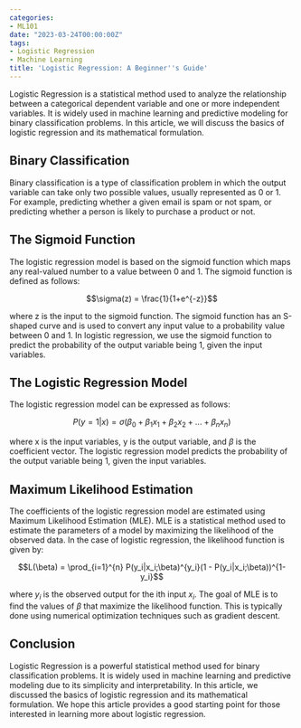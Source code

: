```yaml
---
categories:
- ML101
date: "2023-03-24T00:00:00Z"
tags:
- Logistic Regression
- Machine Learning
title: 'Logistic Regression: A Beginner''s Guide'
---
```


Logistic Regression is a statistical method used to analyze the relationship between a categorical dependent variable and one or more independent variables. It is widely used in machine learning and predictive modeling for binary classification problems. In this article, we will discuss the basics of logistic regression and its mathematical formulation.

## Binary Classification

Binary classification is a type of classification problem in which the output variable can take only two possible values, usually represented as 0 or 1. For example, predicting whether a given email is spam or not spam, or predicting whether a person is likely to purchase a product or not.

## The Sigmoid Function

The logistic regression model is based on the sigmoid function which maps any real-valued number to a value between 0 and 1. The sigmoid function is defined as follows:

$$\sigma(z) = \frac{1}{1+e^{-z}}$$

where z is the input to the sigmoid function. The sigmoid function has an S-shaped curve and is used to convert any input value to a probability value between 0 and 1. In logistic regression, we use the sigmoid function to predict the probability of the output variable being 1, given the input variables.

## The Logistic Regression Model

The logistic regression model can be expressed as follows:

$$P(y=1|x) = \sigma(\beta_0 + \beta_1x_1 + \beta_2x_2 + ... + \beta_nx_n)$$

where x is the input variables, y is the output variable, and $\beta$ is the coefficient vector. The logistic regression model predicts the probability of the output variable being 1, given the input variables.

## Maximum Likelihood Estimation

The coefficients of the logistic regression model are estimated using Maximum Likelihood Estimation (MLE). MLE is a statistical method used to estimate the parameters of a model by maximizing the likelihood of the observed data. In the case of logistic regression, the likelihood function is given by:

$$L(\beta) = \prod_{i=1}^{n} P(y_i|x_i;\beta)^{y_i}(1 - P(y_i|x_i;\beta))^{1-y_i}$$

where $y_i$ is the observed output for the ith input $x_i$. The goal of MLE is to find the values of $\beta$ that maximize the likelihood function. This is typically done using numerical optimization techniques such as gradient descent.

## Conclusion

Logistic Regression is a powerful statistical method used for binary classification problems. It is widely used in machine learning and predictive modeling due to its simplicity and interpretability. In this article, we discussed the basics of logistic regression and its mathematical formulation. We hope this article provides a good starting point for those interested in learning more about logistic regression.